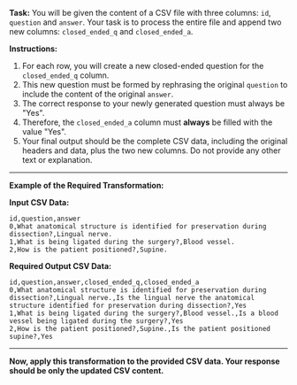**Task:** You will be given the content of a CSV file with three columns: `id`, `question` and `answer`. Your task is to process the entire file and append two new columns: `closed_ended_q` and `closed_ended_a`.

**Instructions:**
1.  For each row, you will create a new closed-ended question for the `closed_ended_q` column.
2.  This new question must be formed by rephrasing the original `question` to include the content of the original `answer`.
3.  The correct response to your newly generated question must always be "Yes".
4.  Therefore, the `closed_ended_a` column must **always** be filled with the value "Yes".
5.  Your final output should be the complete CSV data, including the original headers and data, plus the two new columns. Do not provide any other text or explanation.

---

**Example of the Required Transformation:**

**Input CSV Data:**
```csv
id,question,answer
0,What anatomical structure is identified for preservation during dissection?,Lingual nerve.
1,What is being ligated during the surgery?,Blood vessel.
2,How is the patient positioned?,Supine.
```

**Required Output CSV Data:**
```csv
id,question,answer,closed_ended_q,closed_ended_a
0,What anatomical structure is identified for preservation during dissection?,Lingual nerve.,Is the lingual nerve the anatomical structure identified for preservation during dissection?,Yes
1,What is being ligated during the surgery?,Blood vessel.,Is a blood vessel being ligated during the surgery?,Yes
2,How is the patient positioned?,Supine.,Is the patient positioned supine?,Yes
```

---

**Now, apply this transformation to the provided CSV data. Your response should be only the updated CSV content.**

